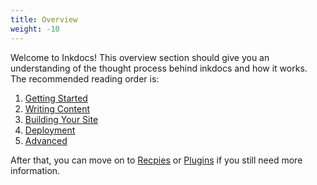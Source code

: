 ```yaml
---
title: Overview
weight: -10
---
```


Welcome to Inkdocs! This overview section should give you an understanding of the thought process behind inkdocs and how it works. The recommended reading order is:

1. [Getting Started](/documentation/overview/getting-started)
2. [Writing Content](/documentation/overview/writing-content)
3. [Building Your Site](/documentation/overview/building-your-site)
4. [Deployment](/documentation/overview/deployment)
5. [Advanced](/documentation/overview/advanced)

After that, you can move on to [Recpies](/documentation/recpies) or [Plugins](/documentation/plugins) if you still need more information.
